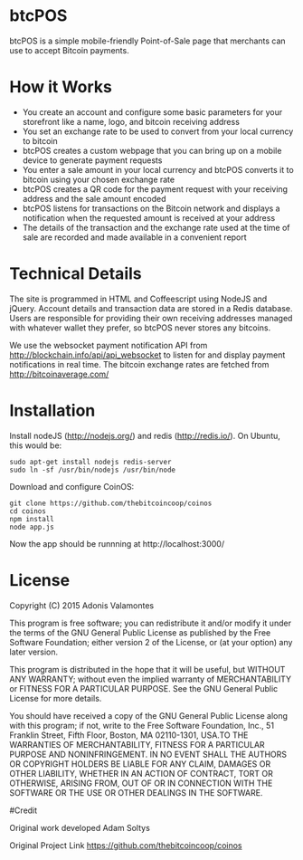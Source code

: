 # btcPOS

btcPOS is a simple mobile-friendly Point-of-Sale page that merchants can use to accept Bitcoin payments.

# How it Works

* You create an account and configure some basic parameters for your storefront like a name, logo, and bitcoin receiving address
* You set an exchange rate to be used to convert from your local currency to bitcoin
* btcPOS creates a custom webpage that you can bring up on a mobile device to generate payment requests
* You enter a sale amount in your local currency and btcPOS converts it to bitcoin using your chosen exchange rate
* btcPOS creates a QR code for the payment request with your receiving address and the sale amount encoded
* btcPOS listens for transactions on the Bitcoin network and displays a notification when the requested amount is received at your address
* The details of the transaction and the exchange rate used at the time of sale are recorded and made available in a convenient report

# Technical Details

The site is programmed in HTML and Coffeescript using NodeJS and jQuery. Account details and transaction data are stored in a Redis database.  Users are responsible for providing their own receiving addresses managed with whatever wallet they prefer, so btcPOS never stores any bitcoins.

We use the websocket payment notification API from http://blockchain.info/api/api_websocket to listen for and display payment notifications in real time. The bitcoin exchange rates are fetched from http://bitcoinaverage.com/

# Installation

Install nodeJS (http://nodejs.org/) and redis (http://redis.io/).  On Ubuntu, this would be:

    sudo apt-get install nodejs redis-server
    sudo ln -sf /usr/bin/nodejs /usr/bin/node

Download and configure CoinOS:

    git clone https://github.com/thebitcoincoop/coinos
    cd coinos
    npm install  
    node app.js

Now the app should be runnning at http://localhost:3000/

# License

Copyright (C) 2015 Adonis Valamontes

This program is free software; you can redistribute it and/or
modify it under the terms of the GNU General Public License
as published by the Free Software Foundation; either version 2
of the License, or (at your option) any later version.

This program is distributed in the hope that it will be useful,
but WITHOUT ANY WARRANTY; without even the implied warranty of
MERCHANTABILITY or FITNESS FOR A PARTICULAR PURPOSE.  See the
GNU General Public License for more details.

You should have received a copy of the GNU General Public License
along with this program; if not, write to the Free Software
Foundation, Inc., 51 Franklin Street, Fifth Floor, Boston, MA  02110-1301, USA.TO THE WARRANTIES OF MERCHANTABILITY, FITNESS FOR A PARTICULAR PURPOSE AND NONINFRINGEMENT. IN NO EVENT SHALL THE AUTHORS OR COPYRIGHT HOLDERS BE LIABLE FOR ANY CLAIM, DAMAGES OR OTHER LIABILITY, WHETHER IN AN ACTION OF CONTRACT, TORT OR OTHERWISE, ARISING FROM, OUT OF OR IN CONNECTION WITH THE SOFTWARE OR THE USE OR OTHER DEALINGS IN THE SOFTWARE.

#Credit

Original work developed  Adam Soltys

Original Project Link https://github.com/thebitcoincoop/coinos
